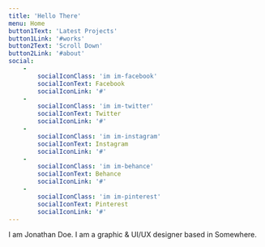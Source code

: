 ```yaml
---
title: 'Hello There'
menu: Home
button1Text: 'Latest Projects'
button1Link: '#works'
button2Text: 'Scroll Down'
button2Link: '#about'
social:
    -
        socialIconClass: 'im im-facebook'
        socialIconText: Facebook
        socialIconLink: '#'
    -
        socialIconClass: 'im im-twitter'
        socialIconText: Twitter
        socialIconLink: '#'
    -
        socialIconClass: 'im im-instagram'
        socialIconText: Instagram
        socialIconLink: '#'
    -
        socialIconClass: 'im im-behance'
        socialIconText: Behance
        socialIconLink: '#'
    -
        socialIconClass: 'im im-pinterest'
        socialIconText: Pinterest
        socialIconLink: '#'
---
```


I am Jonathan Doe.
I am a graphic & UI/UX
designer based in Somewhere.